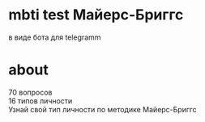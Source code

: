 # mbti test Майерс-Бриггс
в виде бота для telegramm
# about
70 вопросов<br>
16 типов личности<br>
Узнай свой тип личности по методике Майерс-Бриггс
